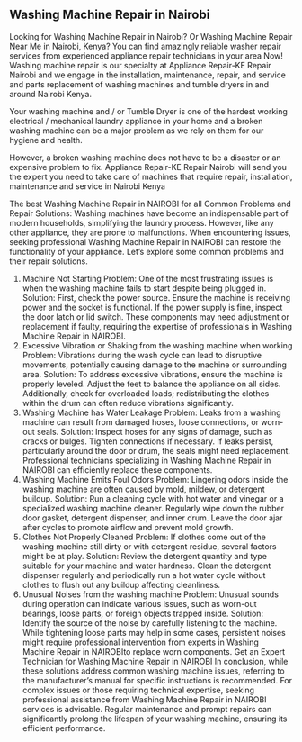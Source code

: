 ## **Washing Machine Repair in Nairobi**
Looking for Washing Machine Repair in Nairobi? Or Washing Machine Repair Near Me in Nairobi, Kenya? You can find amazingly reliable washer repair services from experienced appliance repair technicians in your area Now!
Washing machine repair is our specialty at Appliance Repair-KE Repair Nairobi and we engage in the installation, maintenance, repair, and service and parts replacement of washing machines and tumble dryers in and around Nairobi Kenya. 

Your washing machine and / or Tumble Dryer is one of the hardest working electrical / mechanical laundry appliance in your home and a broken washing machine can be a major problem as we rely on them for our hygiene and health. 

However, a broken washing machine does not have to be a disaster or an expensive problem to fix. Appliance Repair-KE Repair Nairobi   will send you the expert you need to take care of machines that require repair, installation, maintenance and service in Nairobi Kenya 

The best Washing Machine Repair in NAIROBI for all Common Problems and Repair Solutions: Washing machines have become an indispensable part of modern households, simplifying the laundry process. However, like any other appliance, they are prone to malfunctions. When encountering issues, seeking professional Washing Machine Repair in NAIROBI can restore the functionality of your appliance. Let’s explore some common problems and their repair solutions.
1. Machine Not Starting
Problem: One of the most frustrating issues is when the washing machine fails to start despite being plugged in.
Solution: First, check the power source. Ensure the machine is receiving power and the socket is functional. If the power supply is fine, inspect the door latch or lid switch. These components may need adjustment or replacement if faulty, requiring the expertise of professionals in  Washing Machine Repair in NAIROBI.
2. Excessive Vibration or Shaking from the washing machine when working
Problem: Vibrations during the wash cycle can lead to disruptive movements, potentially causing damage to the machine or surrounding area.
Solution: To address excessive vibrations, ensure the machine is properly leveled. Adjust the feet to balance the appliance on all sides. Additionally, check for overloaded loads; redistributing the clothes within the drum can often reduce vibrations significantly.
3. Washing Machine has Water Leakage
Problem: Leaks from a washing machine can result from damaged hoses, loose connections, or worn-out seals.
Solution: Inspect hoses for any signs of damage, such as cracks or bulges. Tighten connections if necessary. If leaks persist, particularly around the door or drum, the seals might need replacement. Professional technicians specializing in Washing Machine Repair in NAIROBI can efficiently replace these components.
4. Washing Machine Emits Foul Odors
Problem: Lingering odors inside the washing machine are often caused by mold, mildew, or detergent buildup.
Solution: Run a cleaning cycle with hot water and vinegar or a specialized washing machine cleaner. Regularly wipe down the rubber door gasket, detergent dispenser, and inner drum. Leave the door ajar after cycles to promote airflow and prevent mold growth.
5. Clothes Not Properly Cleaned
Problem: If clothes come out of the washing machine still dirty or with detergent residue, several factors might be at play.
Solution: Review the detergent quantity and type suitable for your machine and water hardness. Clean the detergent dispenser regularly and periodically run a hot water cycle without clothes to flush out any buildup affecting cleanliness.
6. Unusual Noises from the washing machine 
Problem: Unusual sounds during operation can indicate various issues, such as worn-out bearings, loose parts, or foreign objects trapped inside.
Solution: Identify the source of the noise by carefully listening to the machine. While tightening loose parts may help in some cases, persistent noises might require professional intervention from experts in  Washing Machine Repair in NAIROBIto replace worn components.
Get an Expert Technician for Washing Machine Repair in NAIROBI
In conclusion, while these solutions address common washing machine issues, referring to the manufacturer’s manual for specific instructions is recommended. For complex issues or those requiring technical expertise, seeking professional assistance from Washing Machine Repair in NAIROBI services is advisable. Regular maintenance and prompt repairs can significantly prolong the lifespan of your washing machine, ensuring its efficient performance.
